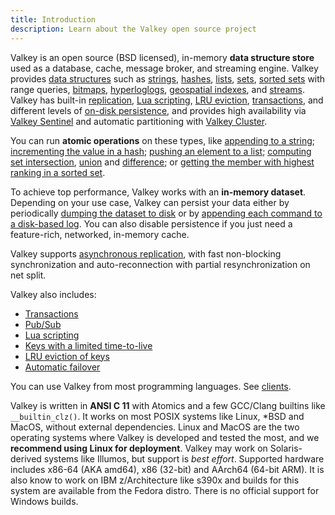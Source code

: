 ```yaml
---
title: Introduction
description: Learn about the Valkey open source project
---
```


Valkey is an open source (BSD licensed), in-memory __data structure store__ used as a database, cache, message broker, and streaming engine. Valkey provides [data structures](data-types.md) such as
[strings](strings.md), [hashes](hashes.md), [lists](lists.md), [sets](sets.md), [sorted sets](sorted-sets.md) with range queries, [bitmaps](bitmaps.md), [hyperloglogs](hyperloglogs.md), [geospatial indexes](geospatial.md), and [streams](streams-intro.md). Valkey has built-in [replication](replication.md), [Lua scripting](eval-intro.md), [LRU eviction](lru-cache.md), [transactions](transactions.md), and different levels of [on-disk persistence](persistence.md), and provides high availability via [Valkey Sentinel](sentinel.md) and automatic partitioning with [Valkey Cluster](cluster-tutorial.md).

You can run __atomic operations__
on these types, like [appending to a string](../commands/append.md);
[incrementing the value in a hash](../commands/hincrby.md); [pushing an element to a
list](../commands/lpush.md); [computing set intersection](../commands/sinter.md),
[union](../commands/sunion.md) and [difference](../commands/sdiff.md);
or [getting the member with highest ranking in a sorted set](../commands/zrange.md).

To achieve top performance, Valkey works with an
**in-memory dataset**. Depending on your use case, Valkey can persist your data either
by periodically [dumping the dataset to disk](persistence.md#snapshotting)
or by [appending each command to a disk-based log](persistence.md#append-only-file). You can also disable persistence if you just need a feature-rich, networked, in-memory cache.

Valkey supports [asynchronous replication](replication.md), with fast non-blocking synchronization and auto-reconnection with partial resynchronization on net split.

Valkey also includes:

* [Transactions](transactions.md)
* [Pub/Sub](pubsub.md)
* [Lua scripting](../commands/eval.md)
* [Keys with a limited time-to-live](../commands/expire.md)
* [LRU eviction of keys](lru-cache.md)
* [Automatic failover](sentinel.md)

You can use Valkey from most programming languages. See [clients](../clients/).

Valkey is written in **ANSI C 11** with Atomics and a few GCC/Clang builtins like `__builtin_clz()`.
It works on most POSIX systems like Linux, \*BSD and MacOS, without external dependencies.
Linux and MacOS are the two operating systems where Valkey is developed and tested the most, and we **recommend using Linux for deployment**.
Valkey may work on Solaris-derived systems like Illumos, but support is *best effort*.
Supported hardware includes x86-64 (AKA amd64), x86 (32-bit) and AArch64 (64-bit ARM).
It is also know to work on IBM z/Architecture like s390x and builds for this system are available from the Fedora distro.
There is no official support for Windows builds.
